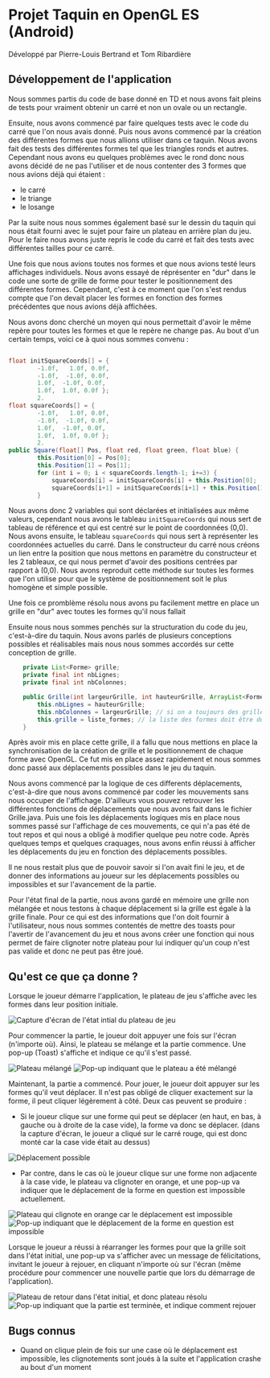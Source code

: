 # Projet Taquin en OpenGL ES (Android)

Développé par Pierre-Louis Bertrand et Tom Ribardière

## Développement de l'application

Nous sommes partis du code de base donné en TD et nous avons fait pleins de tests pour vraiment obtenir un carré et non un ovale ou un rectangle.

Ensuite, nous avons commencé par faire quelques tests avec le code du carré que l'on nous avais donné. Puis nous avons commencé par la création des différentes formes que nous allions utiliser dans ce taquin. Nous avons fait des tests des différentes formes tel que les triangles ronds et autres. Cependant nous avons eu quelques problèmes avec le rond donc nous avons décidé de ne pas l'utiliser et de nous contenter des 3 formes que nous avions déjà qui étaient :
- le carré
- le triange 
- le losange

Par la suite nous nous sommes également basé sur le dessin du taquin qui nous était fourni avec le sujet pour faire un plateau en arrière plan du jeu.
Pour le faire nous avons juste repris le code du carré et fait des tests avec différentes tailles pour ce carré.

Une fois que nous avions toutes nos formes et que nous avions testé leurs affichages individuels. Nous avons essayé de réprésenter en "dur" dans le code une sorte de grille de forme pour tester le positionnement des différentes formes. Cependant, c'est à ce moment que l'on s'est rendus compte que l'on devait placer les formes en fonction des formes précédentes que nous avions déjà affichées.

Nous avons donc cherché un moyen qui nous permettait d'avoir le même repère pour toutes les formes et que le repère ne change pas. Au bout d'un certain temps, voici ce à quoi nous sommes convenu :

```java

float initSquareCoords[] = {
        -1.0f,   1.0f, 0.0f,
        -1.0f,  -1.0f, 0.0f,
        1.0f,  -1.0f, 0.0f,
        1.0f,  1.0f, 0.0f };
        2.
float squareCoords[] = {
        -1.0f,   1.0f, 0.0f,
        -1.0f,  -1.0f, 0.0f,
        1.0f,  -1.0f, 0.0f,
        1.0f,  1.0f, 0.0f };
        2.
public Square(float[] Pos, float red, float green, float blue) {
        this.Position[0] = Pos[0];
        this.Position[1] = Pos[1];
        for (int i = 0; i < squareCoords.length-1; i+=3) {
            squareCoords[i] = initSquareCoords[i] + this.Position[0];
            squareCoords[i+1] = initSquareCoords[i+1] + this.Position[1];
        }
```

Nous avons donc 2 variables qui sont déclarées et initialisées aux même valeurs, cependant nous avons le tableau `initSquareCoords` qui nous sert de tableau de référence et qui est centré sur le point de coordonnées (0,0). Nous avons ensuite, le tableau `squareCoords` qui nous sert à représenter les coordonnées actuelles  du carré. Dans le constructeur du carré nous créons un lien entre la position que nous mettons en paramètre du constructeur et les 2 tableaux, ce qui nous permet d'avoir des positions centrées par rapport à (0,0). Nous avons reproduit cette méthode sur toutes les formes que l'on utilise pour que le système de positionnement soit le plus homogène et simple possible.

Une fois ce promblème résolu nous avons pu facilement mettre en place un grille en "dur" avec toutes les formes qu'il nous fallait

Ensuite nous nous sommes penchés sur la structuration du code du jeu, c'est-à-dire du taquin. Nous avons parlés de plusieurs conceptions possibles et réalisables mais nous nous sommes accordés sur cette conception de grille.

```java
    private List<Forme> grille;
    private final int nbLignes;
    private final int nbColonnes;

    public Grille(int largeurGrille, int hauteurGrille, ArrayList<Forme> liste_formes) {
        this.nbLignes = hauteurGrille;
        this.nbColonnes = largeurGrille; // si on a toujours des grilles carrées, on pourrait retirer le paramètre hauteurGrille
        this.grille = liste_formes; // la liste des formes doit être de longueur de largeur * longueur
    }
```

Après avoir mis en place cette grille, il a fallu que nous mettions en place la synchronisation de la création de grille et le positionnement de chaque forme avec OpenGL. Ce fut mis en place assez rapidement et nous sommes donc passé aux déplacements possibles dans le jeu du taquin.

Nous avons commencé par la logique de ces differents déplacements, c'est-à-dire que nous avons commencé par coder les mouvements sans nous occuper de l'affichage.
D'ailleurs vous pouvez retrouver les différentes fonctions de déplacements que nous avons fait dans le fichier Grille.java.
Puis une fois les déplacements logiques mis en place nous sommes passé sur l'affichage de ces mouvements, ce qui n'a pas été de tout repos et qui nous a obligé à modifier quelque peu notre code.
Après quelques temps et quelques craquages, nous avons enfin réussi à afficher les déplacements du jeu en fonction des déplacements possibles.

Il ne nous restait plus que de pouvoir savoir si l'on avait fini le jeu, et de donner des informations au joueur sur les déplacements possibles ou impossibles et sur l'avancement de la partie.

Pour l'état final de la partie, nous avons gardé en mémoire une grille non mélangée et nous testons à chaque déplacement si la grille est égale à la grille finale.
Pour ce qui est des informations que l'on doit fournir à l'utilisateur, nous nous sommes contentés de mettre des toasts pour l'avertir de l'avancement du jeu et nous avons créer une fonction qui nous permet de faire clignoter notre plateau pour lui indiquer qu'un coup n'est pas valide et donc ne peut pas être joué. 

## Qu'est ce que ça donne ?

Lorsque le joueur démarre l'application, le plateau de jeu s'affiche avec les formes dans leur position initiale. 

![Capture d'écran de l'état intial du plateau de jeu](images_readme/etat_initial.png)

Pour commencer la partie, le joueur doit appuyer une fois sur l'écran (n'importe où). Ainsi, le plateau se mélange et la partie commence. Une pop-up (Toast) s'affiche et indique ce qu'il s'est passé.

![Plateau mélangé](images_readme/partie_commence_plateau.png)
![Pop-up indiquant que le plateau a été mélangé](images_readme/partie_commence_popup.png)

Maintenant, la partie a commencé. Pour jouer, le joueur doit appuyer sur les formes qu'il veut déplacer. Il n'est pas obligé de cliquer exactement sur la forme, il peut cliquer légèrement à côté. Deux cas peuvent se produire :

- Si le joueur clique sur une forme qui peut se déplacer (en haut, en bas, à gauche ou à droite de la case vide), la forme va donc se déplacer. (dans la capture d'écran, le joueur a cliqué sur le carré rouge, qui est donc monté car la case vide était au dessus)

![Déplacement possible](images_readme/deplacement_possible.png)

- Par contre, dans le cas où le joueur clique sur une forme non adjacente à la case vide, le plateau va clignoter en orange, et une pop-up va indiquer que le déplacement de la forme en question est impossible actuellement.

![Plateau qui clignote en orange car le déplacement est impossible](images_readme/deplacement_impossible_clignotement.png)
![Pop-up indiquant que le déplacement de la forme en question est impossible](images_readme/deplacement_impossible_popup.png)

Lorsque le joueur a réussi à réarranger les formes pour que la grille soit dans l'état initial, une pop-up va s'afficher avec un message de félicitations, invitant le joueur à rejouer, en cliquant n'importe où sur l'écran (même procédure pour commencer une nouvelle partie que lors du démarrage de l'application).

![Plateau de retour dans l'état initial, et donc plateau résolu](images_readme/partie_terminee_plateau.png)
![Pop-up indiquant que la partie est terminée, et indique comment rejouer](images_readme/partie_terminee_popup.png)

## Bugs connus

- Quand on clique plein de fois sur une case où le déplacement est impossible, les clignotements sont joués à la suite et l'application crashe au bout d'un moment
